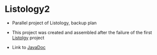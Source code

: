 # Listology2

* Parallel project of Listology, backup plan
* This project was created and assembled after the failure of the first [Listolgy](https://gitlab.metropolia.fi/kaiyuz/Test-Project-07-02-2022) project

* Link to [JavaDoc](https://users.metropolia.fi/~sauravka/JavaDOC/JavaDocFinal/fi/kaiyu/listology2/package-summary.html)

